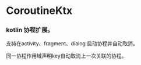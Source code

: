 # CoroutineKtx

### kotlin 协程扩展。

支持在activity、fragment、dialog 启动协程并自动取消。

同一协程作用域声明key自动取消上一次关联的协程。
